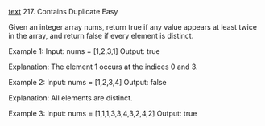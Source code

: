 [text](https://leetcode.com/problems/contains-duplicate/description/?envType=problem-list-v2&envId=hash-table)
217. Contains Duplicate
Easy

Given an integer array nums, return true if any value appears at least twice in the array, and return false if every element is distinct.

Example 1:
Input: nums = [1,2,3,1]
Output: true

Explanation:
The element 1 occurs at the indices 0 and 3.

Example 2:
Input: nums = [1,2,3,4]
Output: false

Explanation:
All elements are distinct.

Example 3:
Input: nums = [1,1,1,3,3,4,3,2,4,2]
Output: true